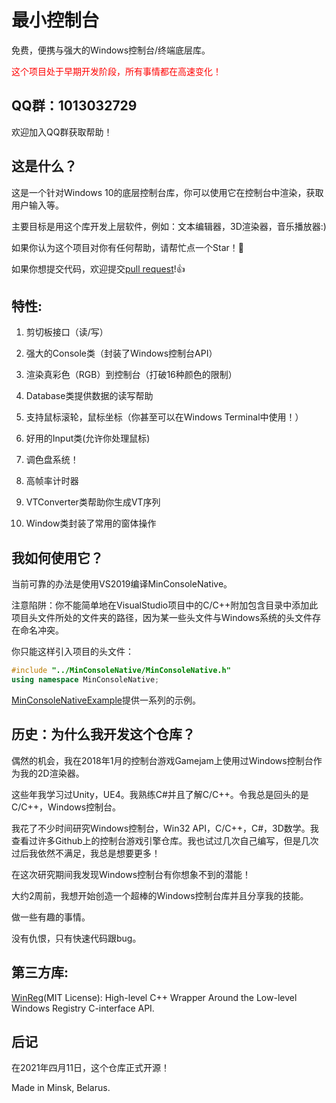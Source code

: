 # 最小控制台

免费，便携与强大的Windows控制台/终端底层库。

<p style="color:red">这个项目处于早期开发阶段，所有事情都在高速变化！</p>

## QQ群：1013032729

欢迎加入QQ群获取帮助！

## 这是什么？

这是一个针对Windows 10的底层控制台库，你可以使用它在控制台中渲染，获取用户输入等。

主要目标是用这个库开发上层软件，例如：文本编辑器，3D渲染器，音乐播放器:)

如果你认为这个项目对你有任何帮助，请帮忙点一个Star！🌟

如果你想提交代码，欢迎提交[pull request](https://github.com/OpenGreatDream/MinConsole/pulls)!👍

## 特性:

1. 剪切板接口（读/写）

1. 强大的Console类（封装了Windows控制台API）

1. 渲染真彩色（RGB）到控制台（打破16种颜色的限制）

1. Database类提供数据的读写帮助

1. 支持鼠标滚轮，鼠标坐标（你甚至可以在Windows Terminal中使用！）

1. 好用的Input类(允许你处理鼠标)

1. 调色盘系统！

1. 高帧率计时器

1. VTConverter类帮助你生成VT序列

1. Window类封装了常用的窗体操作

## 我如何使用它？

当前可靠的办法是使用VS2019编译MinConsoleNative。

注意陷阱：你不能简单地在VisualStudio项目中的C/C++附加包含目录中添加此项目头文件所处的文件夹的路径，因为某一些头文件与Windows系统的头文件存在命名冲突。

你只能这样引入项目的头文件：

``` cpp
#include "../MinConsoleNative/MinConsoleNative.h"
using namespace MinConsoleNative;
```

[MinConsoleNativeExample](https://github.com/OpenGreatDream/MinConsole/tree/main/src/MinConsoleNativeExample)提供一系列的示例。

## 历史：为什么我开发这个仓库？

偶然的机会，我在2018年1月的控制台游戏Gamejam上使用过Windows控制台作为我的2D渲染器。

这些年我学习过Unity，UE4。我熟练C#并且了解C/C++。令我总是回头的是C/C++，Windows控制台。

我花了不少时间研究Windows控制台，Win32 API，C/C++，C#，3D数学。我查看过许多Github上的控制台游戏引擎仓库。我也试过几次自己编写，但是几次过后我依然不满足，我总是想要更多！

在这次研究期间我发现Windows控制台有你想象不到的潜能！

大约2周前，我想开始创造一个超棒的Windows控制台库并且分享我的技能。

做一些有趣的事情。

没有仇恨，只有快速代码跟bug。

## 第三方库:

[WinReg](https://github.com/GiovanniDicanio/WinReg)(MIT License): High-level C++ Wrapper Around the Low-level Windows Registry C-interface API.

## 后记

在2021年四月11日，这个仓库正式开源！

Made in Minsk, Belarus.